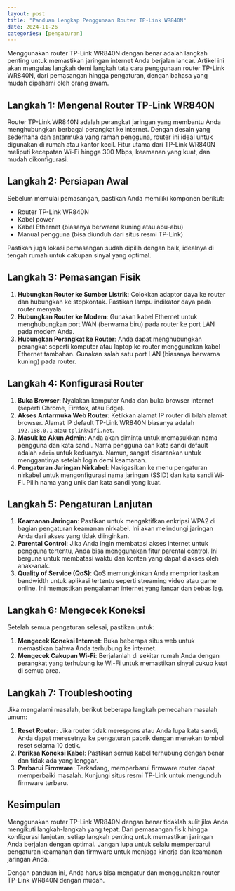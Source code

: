 ```yaml
---
layout: post
title: "Panduan Lengkap Penggunaan Router TP-Link WR840N"
date: 2024-11-26
categories: [pengaturan]
---
```


Menggunakan router TP-Link WR840N dengan benar adalah langkah penting untuk memastikan jaringan internet Anda berjalan lancar. Artikel ini akan mengulas langkah demi langkah tata cara penggunaan router TP-Link WR840N, dari pemasangan hingga pengaturan, dengan bahasa yang mudah dipahami oleh orang awam.

## Langkah 1: Mengenal Router TP-Link WR840N

Router TP-Link WR840N adalah perangkat jaringan yang membantu Anda menghubungkan berbagai perangkat ke internet. Dengan desain yang sederhana dan antarmuka yang ramah pengguna, router ini ideal untuk digunakan di rumah atau kantor kecil. Fitur utama dari TP-Link WR840N meliputi kecepatan Wi-Fi hingga 300 Mbps, keamanan yang kuat, dan mudah dikonfigurasi.

## Langkah 2: Persiapan Awal

Sebelum memulai pemasangan, pastikan Anda memiliki komponen berikut:
- Router TP-Link WR840N
- Kabel power
- Kabel Ethernet (biasanya berwarna kuning atau abu-abu)
- Manual pengguna (bisa diunduh dari situs resmi TP-Link)

Pastikan juga lokasi pemasangan sudah dipilih dengan baik, idealnya di tengah rumah untuk cakupan sinyal yang optimal.

## Langkah 3: Pemasangan Fisik

1. **Hubungkan Router ke Sumber Listrik**: Colokkan adaptor daya ke router dan hubungkan ke stopkontak. Pastikan lampu indikator daya pada router menyala.
2. **Hubungkan Router ke Modem**: Gunakan kabel Ethernet untuk menghubungkan port WAN (berwarna biru) pada router ke port LAN pada modem Anda.
3. **Hubungkan Perangkat ke Router**: Anda dapat menghubungkan perangkat seperti komputer atau laptop ke router menggunakan kabel Ethernet tambahan. Gunakan salah satu port LAN (biasanya berwarna kuning) pada router.

## Langkah 4: Konfigurasi Router

1. **Buka Browser**: Nyalakan komputer Anda dan buka browser internet (seperti Chrome, Firefox, atau Edge).
2. **Akses Antarmuka Web Router**: Ketikkan alamat IP router di bilah alamat browser. Alamat IP default TP-Link WR840N biasanya adalah `192.168.0.1` atau `tplinkwifi.net`.
3. **Masuk ke Akun Admin**: Anda akan diminta untuk memasukkan nama pengguna dan kata sandi. Nama pengguna dan kata sandi default adalah `admin` untuk keduanya. Namun, sangat disarankan untuk menggantinya setelah login demi keamanan.
4. **Pengaturan Jaringan Nirkabel**: Navigasikan ke menu pengaturan nirkabel untuk mengonfigurasi nama jaringan (SSID) dan kata sandi Wi-Fi. Pilih nama yang unik dan kata sandi yang kuat.

## Langkah 5: Pengaturan Lanjutan

1. **Keamanan Jaringan**: Pastikan untuk mengaktifkan enkripsi WPA2 di bagian pengaturan keamanan nirkabel. Ini akan melindungi jaringan Anda dari akses yang tidak diinginkan.
2. **Parental Control**: Jika Anda ingin membatasi akses internet untuk pengguna tertentu, Anda bisa menggunakan fitur parental control. Ini berguna untuk membatasi waktu dan konten yang dapat diakses oleh anak-anak.
3. **Quality of Service (QoS)**: QoS memungkinkan Anda memprioritaskan bandwidth untuk aplikasi tertentu seperti streaming video atau game online. Ini memastikan pengalaman internet yang lancar dan bebas lag.

## Langkah 6: Mengecek Koneksi

Setelah semua pengaturan selesai, pastikan untuk:
1. **Mengecek Koneksi Internet**: Buka beberapa situs web untuk memastikan bahwa Anda terhubung ke internet.
2. **Mengecek Cakupan Wi-Fi**: Berjalanlah di sekitar rumah Anda dengan perangkat yang terhubung ke Wi-Fi untuk memastikan sinyal cukup kuat di semua area.

## Langkah 7: Troubleshooting

Jika mengalami masalah, berikut beberapa langkah pemecahan masalah umum:
1. **Reset Router**: Jika router tidak merespons atau Anda lupa kata sandi, Anda dapat meresetnya ke pengaturan pabrik dengan menekan tombol reset selama 10 detik.
2. **Periksa Koneksi Kabel**: Pastikan semua kabel terhubung dengan benar dan tidak ada yang longgar.
3. **Perbarui Firmware**: Terkadang, memperbarui firmware router dapat memperbaiki masalah. Kunjungi situs resmi TP-Link untuk mengunduh firmware terbaru.

## Kesimpulan

Menggunakan router TP-Link WR840N dengan benar tidaklah sulit jika Anda mengikuti langkah-langkah yang tepat. Dari pemasangan fisik hingga konfigurasi lanjutan, setiap langkah penting untuk memastikan jaringan Anda berjalan dengan optimal. Jangan lupa untuk selalu memperbarui pengaturan keamanan dan firmware untuk menjaga kinerja dan keamanan jaringan Anda.

Dengan panduan ini, Anda harus bisa mengatur dan menggunakan router TP-Link WR840N dengan mudah.